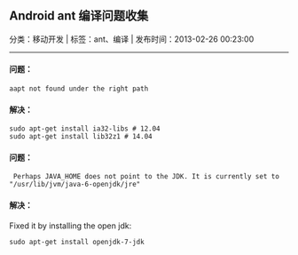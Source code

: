 ## Android ant 编译问题收集

分类：移动开发 | 标签：ant、编译 | 发布时间：2013-02-26 00:23:00

___

#### 问题：

```
aapt not found under the right path
```

#### 解决：

```	
sudo apt-get install ia32-libs # 12.04
sudo apt-get install lib32z1 # 14.04
```

#### 问题：

```
 Perhaps JAVA_HOME does not point to the JDK. It is currently set to "/usr/lib/jvm/java-6-openjdk/jre"
```

#### 解决：

Fixed it by installing the open jdk:

```
sudo apt-get install openjdk-7-jdk
```
